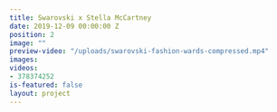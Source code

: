 ```yaml
---
title: Swarovski x Stella McCartney
date: 2019-12-09 00:00:00 Z
position: 2
image: ""
preview-video: "/uploads/swarovski-fashion-wards-compressed.mp4"
images: 
videos:
- 378374252
is-featured: false
layout: project
---
```


